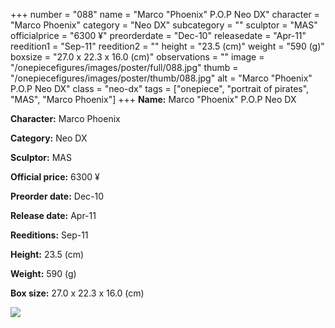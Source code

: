 +++
number = "088"
name = "Marco &#34;Phoenix&#34; P.O.P Neo DX"
character = "Marco Phoenix"
category = "Neo DX"
subcategory = ""
sculptor = "MAS"
officialprice = "6300 ¥"
preorderdate = "Dec-10"
releasedate = "Apr-11"
reedition1 = "Sep-11"
reedition2 = ""
height = "23.5 (cm)"
weight = "590 (g)"
boxsize = "27.0 x 22.3 x 16.0 (cm)"
observations = ""
image = "/onepiecefigures/images/poster/full/088.jpg"
thumb = "/onepiecefigures/images/poster/thumb/088.jpg"
alt = "Marco &#34;Phoenix&#34; P.O.P Neo DX"
class = "neo-dx"
tags = ["onepiece", "portrait of pirates", "MAS", "Marco Phoenix"]
+++
**Name:** Marco &#34;Phoenix&#34; P.O.P Neo DX

**Character:** Marco Phoenix

**Category:** Neo DX 

**Sculptor:** MAS

**Official price:** 6300 ¥

**Preorder date:** Dec-10

**Release date:** Apr-11

**Reeditions:** Sep-11

**Height:** 23.5 (cm)

**Weight:** 590 (g)

**Box size:** 27.0 x 22.3 x 16.0 (cm)

<img src="/onepiecefigures/images/poster/thumb/088.jpg">
